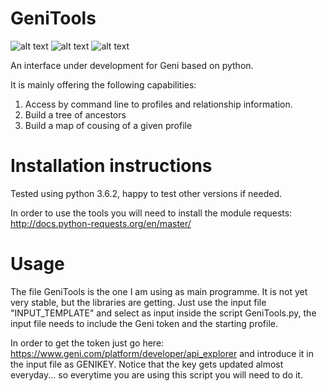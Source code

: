 # GeniTools

![alt text](https://travis-ci.org/Thimxx/GeniTools.svg?branch=master)
![alt text](https://coveralls.io/repos/github/Thimxx/GeniTools/badge.svg?branch=master)
![alt text](https://api.codacy.com/project/badge/Grade/3603c4580c464d209d44401021ef8642)

An interface under development for Geni based on python. 

It is mainly offering the following capabilities:

1) Access by command line to profiles and relationship information.
2) Build a tree of ancestors
3) Build a map of cousing of a given profile

# Installation instructions

Tested using python 3.6.2, happy to test other versions if needed.

In order to use the tools you will need to install the module requests: http://docs.python-requests.org/en/master/

# Usage

The file GeniTools is the one I am using as main programme. It is not yet very stable, but the libraries are getting. Just use the input file "INPUT_TEMPLATE" and select as input inside the script GeniTools.py, the input file needs to include the Geni token and the starting profile.

In order to get the token just go here: https://www.geni.com/platform/developer/api_explorer and introduce it in the input file as GENIKEY. Notice that the key gets updated almost everyday... so everytime you are using this script you will need to do it.